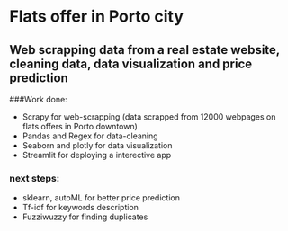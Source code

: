 # Flats offer in Porto city
## Web scrapping data from a real estate website, cleaning data, data visualization and price prediction


###Work done:

* Scrapy for web-scrapping (data scrapped from 12000 webpages on flats offers in Porto downtown)
* Pandas and Regex for data-cleaning
* Seaborn and plotly for data visualization
* Streamlit for deploying a interective app



### next steps:

* sklearn, autoML for better price prediction
* Tf-idf for keywords description
* Fuzziwuzzy for finding duplicates
